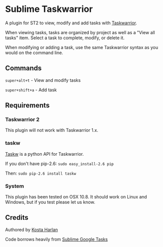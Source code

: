 # Sublime Taskwarrior

A plugin for ST2 to view, modify and add tasks with [Taskwarrior](http://www.taskwarrior.org).

When viewing tasks, tasks are organized by project as well as a "View all tasks" item. Select a task to complete, modify, or delete it.

When modifying or adding a task, use the same Taskwarrior syntax as you would on the command line.

## Commands

`super+alt+t` - View and modify tasks

`super+shift+a` - Add task

## Requirements

### Taskwarrior 2

This plugin will not work with Taskwarrior 1.x.

### taskw

[Taskw](https://github.com/ralphbean/taskw) is a python API for Taskwarrior.

If you don't have pip-2.6: `sudo easy_install-2.6 pip`

Then: `sudo pip-2.6 install taskw`

### System

This plugin has been tested on OSX 10.8. It should work on Linux and Windows, but if you test please let us know.

## Credits

Authored by [Kosta Harlan](http://kostaharlan.net)

Code borrows heavily from [Sublime Google Tasks](https://github.com/jpswelch/sublime-google-tasks)
